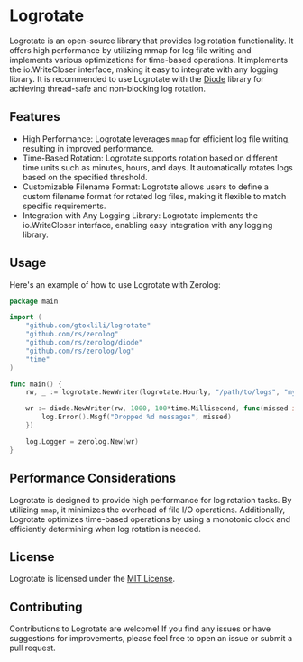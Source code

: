 # Logrotate

Logrotate is an open-source library that provides log rotation functionality. It offers high performance by utilizing mmap for log file writing and implements various optimizations for time-based operations. It implements the io.WriteCloser interface, making it easy to integrate with any logging library. It is recommended to use Logrotate with the [Diode](https://github.com/cloudfoundry/go-diodes) library for achieving thread-safe and non-blocking log rotation.


## Features

- High Performance: Logrotate leverages `mmap` for efficient log file writing, resulting in improved performance.
- Time-Based Rotation: Logrotate supports rotation based on different time units such as minutes, hours, and days. It automatically rotates logs based on the specified threshold.
- Customizable Filename Format: Logrotate allows users to define a custom filename format for rotated log files, making it flexible to match specific requirements.
- Integration with Any Logging Library: Logrotate implements the io.WriteCloser interface, enabling easy integration with any logging library.


## Usage

Here's an example of how to use Logrotate with Zerolog:

```go
package main

import (
	"github.com/gtoxlili/logrotate"
	"github.com/rs/zerolog"
	"github.com/rs/zerolog/diode"
	"github.com/rs/zerolog/log"
	"time"
)

func main() {
	rw, _ := logrotate.NewWriter(logrotate.Hourly, "/path/to/logs", "myapp.log")

	wr := diode.NewWriter(rw, 1000, 100*time.Millisecond, func(missed int) {
		log.Error().Msgf("Dropped %d messages", missed)
	})

	log.Logger = zerolog.New(wr)
}
```

## Performance Considerations

Logrotate is designed to provide high performance for log rotation tasks. By utilizing `mmap`, it minimizes the overhead of file I/O operations. Additionally, Logrotate optimizes time-based operations by using a monotonic clock and efficiently determining when log rotation is needed.


## License

Logrotate is licensed under the [MIT License](LICENSE).

## Contributing

Contributions to Logrotate are welcome! If you find any issues or have suggestions for improvements, please feel free to open an issue or submit a pull request.
